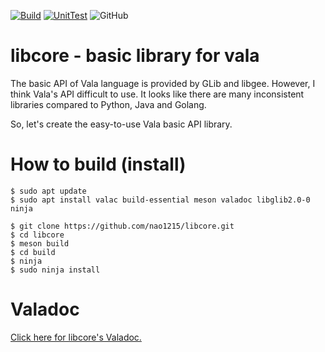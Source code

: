 [![Build](https://github.com/nao1215/libcore/actions/workflows/build.yml/badge.svg?branch=main)](https://github.com/nao1215/libcore/actions/workflows/build.yml)
[![UnitTest](https://github.com/nao1215/libcore/actions/workflows/unit_test.yml/badge.svg?branch=main)](https://github.com/nao1215/libcore/actions/workflows/unit_test.yml)
![GitHub](https://img.shields.io/github/license/nao1215/libcore)

# libcore - basic library for vala
The basic API of Vala language is provided by GLib and libgee. However, I think Vala's API difficult to use. It looks like there are many inconsistent libraries compared to Python, Java and Golang.  

So, let's create the easy-to-use Vala basic API library.  

# How to build (install)
```
$ sudo apt update
$ sudo apt install valac build-essential meson valadoc libglib2.0-0 ninja

$ git clone https://github.com/nao1215/libcore.git
$ cd libcore
$ meson build
$ cd build
$ ninja
$ sudo ninja install
```

# Valadoc
[Click here for libcore's Valadoc.](https://nao1215.github.io/libcore/)
